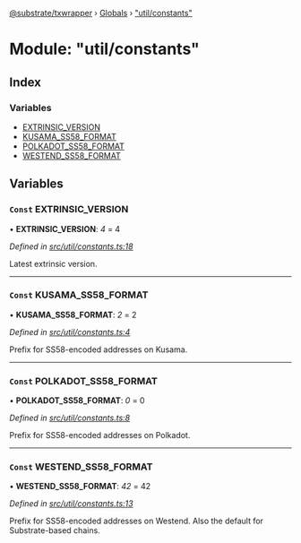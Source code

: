 [@substrate/txwrapper](../README.md) › [Globals](../globals.md) › ["util/constants"](_util_constants_.md)

# Module: "util/constants"

## Index

### Variables

* [EXTRINSIC_VERSION](_util_constants_.md#const-extrinsic_version)
* [KUSAMA_SS58_FORMAT](_util_constants_.md#const-kusama_ss58_format)
* [POLKADOT_SS58_FORMAT](_util_constants_.md#const-polkadot_ss58_format)
* [WESTEND_SS58_FORMAT](_util_constants_.md#const-westend_ss58_format)

## Variables

### `Const` EXTRINSIC_VERSION

• **EXTRINSIC_VERSION**: *4* = 4

*Defined in [src/util/constants.ts:18](https://github.com/paritytech/txwrapper/blob/fa00a43/src/util/constants.ts#L18)*

Latest extrinsic version.

___

### `Const` KUSAMA_SS58_FORMAT

• **KUSAMA_SS58_FORMAT**: *2* = 2

*Defined in [src/util/constants.ts:4](https://github.com/paritytech/txwrapper/blob/fa00a43/src/util/constants.ts#L4)*

Prefix for SS58-encoded addresses on Kusama.

___

### `Const` POLKADOT_SS58_FORMAT

• **POLKADOT_SS58_FORMAT**: *0* = 0

*Defined in [src/util/constants.ts:8](https://github.com/paritytech/txwrapper/blob/fa00a43/src/util/constants.ts#L8)*

Prefix for SS58-encoded addresses on Polkadot.

___

### `Const` WESTEND_SS58_FORMAT

• **WESTEND_SS58_FORMAT**: *42* = 42

*Defined in [src/util/constants.ts:13](https://github.com/paritytech/txwrapper/blob/fa00a43/src/util/constants.ts#L13)*

Prefix for SS58-encoded addresses on Westend.
Also the default for Substrate-based chains.
